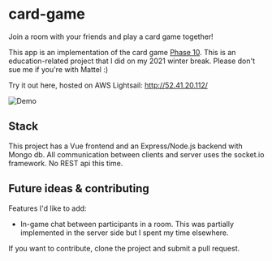 # card-game

Join a room with your friends and play a card game together!

This app is an implementation of the card game [Phase 10](https://www.unorules.com/phase-10-rules/). This is an education-related project that I did on my 2021 winter break. Please don't sue me if you're with Mattel :)

Try it out here, hosted on AWS Lightsail: http://52.41.20.112/

![Demo](client/src/assets/phase10.gif)

## Stack

This project has a Vue frontend and an Express/Node.js backend with Mongo db. All communication between clients and server uses the socket.io framework. No REST api this time.

## Future ideas & contributing

Features I'd like to add:

- In-game chat between participants in a room. This was partially implemented in the server side but I spent my time elsewhere.

If you want to contribute, clone the project and submit a pull request.
